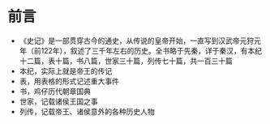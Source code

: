# 前言
- 《史记》是一部贯穿古今的通史，从传说的皇帝开始，一直写到汉武帝元狩元年（前122年），叙述了三千年左右的历史。全书略于先秦，详于秦汉，有本纪十二篇，表十篇，书八篇，世家三十篇，列传七十篇，共一百三十篇
- 本纪，实际上就是帝王的传记
- 表，用表格的形式记述重大事件
- 书，鸡仔历代朝章国典
- 世家，记载诸侯王国之事
- 列传，记载帝王、诸侯意外的各种历史人物
